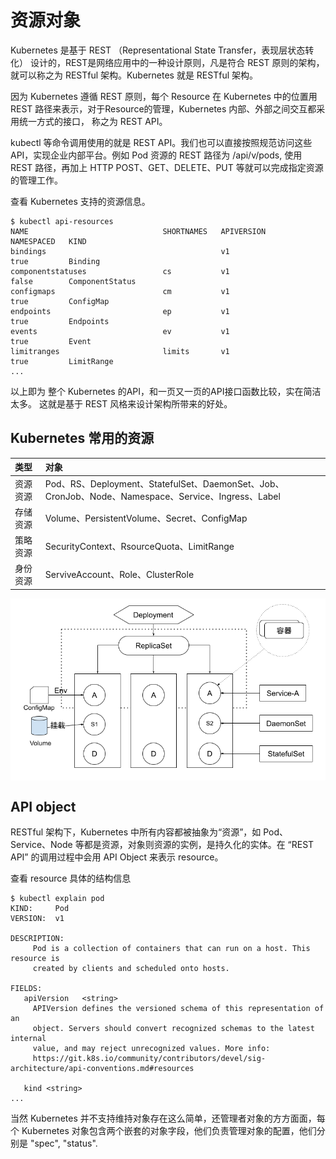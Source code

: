 # 资源对象

Kubernetes 是基于 REST （Representational State Transfer，表现层状态转化） 设计的，REST是网络应用中的一种设计原则，凡是符合 REST 原则的架构，就可以称之为 RESTful 架构。Kubernetes 就是 RESTful 架构。

因为 Kubernetes 遵循 REST 原则，每个 Resource 在 Kubernetes 中的位置用 REST 路径来表示，对于Resource的管理，Kubernetes 内部、外部之间交互都采用统一方式的接口， 称之为 REST API。

kubectl 等命令调用使用的就是 REST API。我们也可以直接按照规范访问这些 API，实现企业内部平台。例如 Pod 资源的 REST 路径为 /api/v/pods, 使用 REST 路径，再加上 HTTP POST、GET、DELETE、PUT 等就可以完成指定资源的管理工作。

查看 Kubernetes 支持的资源信息。
```
$ kubectl api-resources
NAME                              SHORTNAMES   APIVERSION            NAMESPACED   KIND
bindings                                       v1                    true         Binding
componentstatuses                 cs           v1                    false        ComponentStatus
configmaps                        cm           v1                    true         ConfigMap
endpoints                         ep           v1                    true         Endpoints
events                            ev           v1                    true         Event
limitranges                       limits       v1                    true         LimitRange
...
```

以上即为 整个 Kubernetes 的API，和一页又一页的API接口函数比较，实在简洁太多。 这就是基于 REST 风格来设计架构所带来的好处。


## Kubernetes 常用的资源

|类型|对象|
|:--|:--|
|资源资源| Pod、RS、Deployment、StatefulSet、DaemonSet、Job、CronJob、Node、Namespace、Service、Ingress、Label|
|存储资源| Volume、PersistentVolume、Secret、ConfigMap|
|策略资源| SecurityContext、RsourceQuota、LimitRange|
|身份资源|  ServiveAccount、Role、ClusterRole |

<div  align="center">
	<img src="../assets/k8s-runtime.png" width = "600"  align=center />
</div>


## API object

RESTful 架构下，Kubernetes 中所有内容都被抽象为“资源”，如 Pod、Service、Node 等都是资源，对象则资源的实例，是持久化的实体。在 “REST API” 的调用过程中会用 API Object 来表示 resource。

查看 resource 具体的结构信息

```
$ kubectl explain pod
KIND:     Pod
VERSION:  v1

DESCRIPTION:
     Pod is a collection of containers that can run on a host. This resource is
     created by clients and scheduled onto hosts.

FIELDS:
   apiVersion	<string>
     APIVersion defines the versioned schema of this representation of an
     object. Servers should convert recognized schemas to the latest internal
     value, and may reject unrecognized values. More info:
     https://git.k8s.io/community/contributors/devel/sig-architecture/api-conventions.md#resources

   kind	<string>
...
```



当然 Kubernetes 并不支持维持对象存在这么简单，还管理者对象的方方面面，每个 Kubernetes 对象包含两个嵌套的对象字段，他们负责管理对象的配置，他们分别是 "spec", "status".
